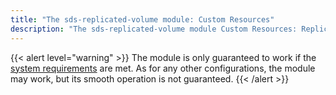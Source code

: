 ```yaml
---
title: "The sds-replicated-volume module: Custom Resources"
description: "The sds-replicated-volume module Custom Resources: ReplicatedStoragePool and ReplicatedStorageClass."
---
```


{{< alert level="warning" >}}
The module is only guaranteed to work if the [system requirements](./readme.html#system-requirements-and-recommendations) are met.
As for any other configurations, the module may work, but its smooth operation is not guaranteed.
{{< /alert >}}
